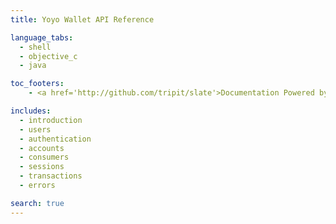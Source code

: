 ```yaml
---
title: Yoyo Wallet API Reference

language_tabs:
  - shell
  - objective_c
  - java

toc_footers:
    - <a href='http://github.com/tripit/slate'>Documentation Powered by Slate</a>

includes:
  - introduction
  - users
  - authentication
  - accounts
  - consumers
  - sessions
  - transactions
  - errors

search: true
---
```




